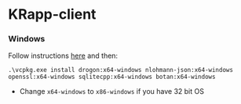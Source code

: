 # KRapp-client

### Windows
Follow instructions [here](https://vcpkg.io/en/getting-started.html) and then:
```
.\vcpkg.exe install drogon:x64-windows nlohmann-json:x64-windows openssl:x64-windows sqlitecpp:x64-windows botan:x64-windows
```
- Change `x64-windows` to `x86-windows` if you have 32 bit OS
